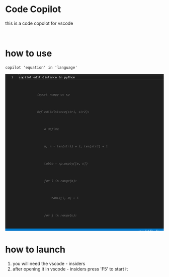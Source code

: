 # Code Copilot 
this is a code copolot for vscode 

<br>

# how to use 
```
copilot 'equation' in 'language'
```
<img src="Resources/img1.png">

<br>

# how to launch 
1. you will need the vscode - insiders 
2. after opening it in vscode - insiders press 'F5' to start it